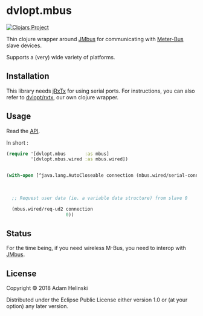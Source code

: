 # dvlopt.mbus

[![Clojars
Project](https://img.shields.io/clojars/v/dvlopt/mbus.svg)](https://clojars.org/dvlopt/mbus)

Thin clojure wrapper around [JMbus](https://www.openmuc.org/m-bus/) for
communicating with [Meter-Bus](https://en.wikipedia.org/wiki/Meter-Bus) slave
devices.

Supports a (very) wide variety of platforms.

## Installation

This library needs [jRxTx](https://github.com/openmuc/jrxtx) for using serial
ports. For instructions, you can also refer to
[dvlopt/rxtx](https://github.com/dvlopt/rxtx), our own clojure wrapper.

## Usage

Read the [API](https://dvlopt.github.io/doc/clojure/dvlopt/mbus/index.html).

In short :

```clj
(require '[dvlopt.mbus       :as mbus]
         '[dvlopt.mbus.wired :as mbus.wired])


(with-open [^java.lang.AutoCloseable connection (mbus.wired/serial-connection "/dev/ttyUSB0"
                                                                              {::mbus/timeout   1000
                                                                               ::mbus/baud-rate 2400})]
  
  ;; Request user data (ie. a variable data structure) from slave 0

  (mbus.wired/req-ud2 connection
                      0))
```

## Status

For the time being, if you need wireless M-Bus, you need to interop with
[JMbus](https://www.openmuc.org/m-bus/).

## License

Copyright © 2018 Adam Helinski

Distributed under the Eclipse Public License either version 1.0 or (at
your option) any later version.
